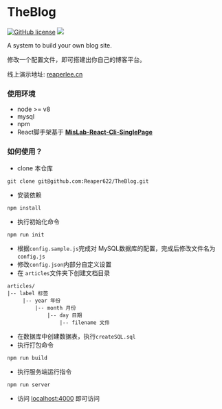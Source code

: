 # TheBlog

[![GitHub license](https://img.shields.io/github/license/Reaper622/TheBlog)](https://github.com/Reaper622/TheBlog/blob/master/LICENSE) ![](https://img.shields.io/badge/version-1.0.0-blue)

A system to build your own blog site.

修改一个配置文件，即可搭建出你自己的博客平台。

线上演示地址: [reaperlee.cn](www.reaperlee.cn)



### 使用环境

- node  >= v8
- mysql
- npm
- React脚手架基于 [**MisLab-React-Cli-SinglePage**](https://github.com/mis-lab/MisLab-React-Cli-SinglePage)



### 如何使用？

- clone 本仓库

```
git clone git@github.com:Reaper622/TheBlog.git
```

- 安装依赖

```
npm install
```

- 执行初始化命令

```
npm run init
```

- 根据`config.sample.js`完成对 MySQL数据库的配置，完成后修改文件名为`config.js`
- 修改`config.json`内部分自定义设置
- 在 `articles`文件夹下创建文档目录

```
articles/
|-- label 标签
     |-- year 年份
         |-- month 月份
             |-- day 日期
                 |-- filename 文件
```

- 在数据库中创建数据表，执行`createSQL.sql`
- 执行打包命令

```
npm run build
```

- 执行服务端运行指令

```
npm run server
```

- 访问 [localhost:4000](locahost:4000) 即可访问 

